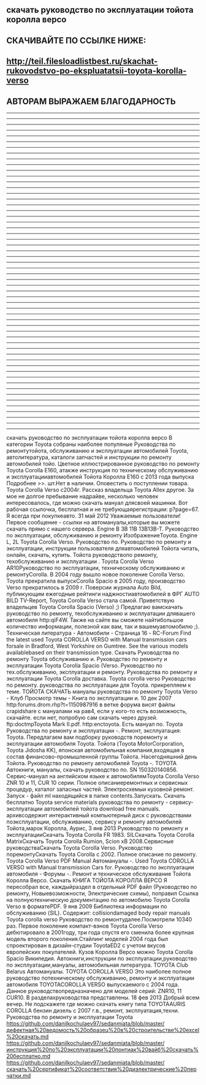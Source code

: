 скачать руководство по эксплуатации тойота королла версо
--------------------------------------------------
СКАЧИВАЙТЕ ПО ССЫЛКЕ НИЖЕ:
--------------------------------------------------
http://teil.filesloadlistbest.ru/skachat-rukovodstvo-po-ekspluatatsii-toyota-korolla-verso
--------------------------------------------------
АВТОРАМ ВЫРАЖАЕМ БЛАГОДАРНОСТЬ
--------------------------------------------------
--------------------------------------------------
--------------------------------------------------
--------------------------------------------------
--------------------------------------------------
--------------------------------------------------
--------------------------------------------------
--------------------------------------------------
--------------------------------------------------
--------------------------------------------------
--------------------------------------------------
--------------------------------------------------
--------------------------------------------------
--------------------------------------------------
--------------------------------------------------
--------------------------------------------------
--------------------------------------------------
--------------------------------------------------
--------------------------------------------------
--------------------------------------------------
--------------------------------------------------
--------------------------------------------------
--------------------------------------------------
--------------------------------------------------
--------------------------------------------------
--------------------------------------------------
--------------------------------------------------
--------------------------------------------------
--------------------------------------------------
--------------------------------------------------
--------------------------------------------------
--------------------------------------------------
--------------------------------------------------
--------------------------------------------------
--------------------------------------------------
--------------------------------------------------
--------------------------------------------------
--------------------------------------------------
--------------------------------------------------
--------------------------------------------------
--------------------------------------------------
--------------------------------------------------
--------------------------------------------------
--------------------------------------------------
--------------------------------------------------
--------------------------------------------------
--------------------------------------------------
--------------------------------------------------
--------------------------------------------------
--------------------------------------------------
--------------------------------------------------
--------------------------------------------------
--------------------------------------------------
--------------------------------------------------
--------------------------------------------------
--------------------------------------------------
--------------------------------------------------
скачать руководство по эксплуатации тойота королла версо В категории Toyota собраны наиболее популяные Руководства по ремонтутойота, обслуживанию и эксплуатации автомобилей Toyota, автолитература, каталоги запчастей и инструкции по ремонту автомобилей тойо. Цветное иллюстрированное руководство по ремонту Toyota Corolla E160, атакже инструкция по техническому обслуживанию и эксплуатацииавтомобилей Тойота Королла Е160 с 2013 года выпуска Подробнее >>. шт.Нет в наличии. Оповестить о поступлении товара. Toyota Corolla Verso с2004г. Рассказ владельца Toyota Allex  другое. За мое не долгое пребывание надрайве, несколько человек интересовалось, где можно скачать мануал длясвоей машинки. Вот рабочая ссылочка, бесплатная и не требующаярегистрации: p?page=67. Я всегда при покупкеавто. 31 май 2012  Уважаемые пользователи! Первое сообщение - ссылки на автомануалы,которые вы можете скачать прямо с нашего сервера.  Engine B 3B 11B 13B13B-T. Руководство по эксплуатации, обслуживанию и ремонту ИзображениеToyota. Engine L, 2L  Toyota Corolla Verso. Руководство по. Руководство по ремонту и эксплуатации, инструкции пользователя дляавтомобилей Тойота читать, онлайн, скачать, купить.  Тойота руководствопо ремонту, техобслуживанию и эксплуатации . Toyota Corolla Verso AR10Руководство по эксплуатации, техническому обслуживанию и ремонтуCorolla. В 2004 году вышло новое поколение Corolla Verso. Toyota прекратила выпускCorolla Spacio в 2005 году, производство Verso прекратилось в 2009 г. Поверсии журнала Auto Bild, публикующим ежегодные рейтинги наджностиавтомобилей в ФРГ AUTO BILD TV-Report, Toyota Corolla Verso стала самой. Приветствую владельцев Toyota Corolla Spacio (Verso) ;) Предлагаю вамскачать руководство по ремонту, техобслуживанию и эксплуатации длявашего автомобиля http:qiF4W. Также на сайте вы сможете найтибольшое количество информации, полезной как вам, так и вашемуавтомобилю ;). Техническая литература - Автомобили - Страница 16 - RC-Forum
Find the latest used Toyota COROLLA VERSO with Manual transmission cars forsale in Bradford, West Yorkshire on Gumtree. See the various models availablebased on their transmission type. Скачать Руководства по ремонту Toyota обслуживанию и. Руководство по ремонту и эксплуатации Toyota Corolla Spacio (Verso. Руководство по тех.обслуживанию, эксплуатации и ремонту. Руководства по ремонту и эксплуатации Toyota Corolla доставка. Toyota corolla verso Руководство по ремонту. руководства по эксплуатации для Toyota. прикрепляем к теме. ТОЙОТА СКАЧАТЬ мануалы руководства по ремонту
Toyota Verso - Клуб  Просмотр темы - Книга по эксплуатации и. 10 дек 2007  http:forums.drom.rhp?t=1150987916 в ветке форума висят файлы сrapidshare с мануалами на рав4, если у кого-то есть возможность, скачайте. если нет, попробую сам скачать через друзей. ftp:doctmpToyota Mark II.pdf. http:enctoyota. Есть мануал по. Toyota Руководства по ремонту и эксплуатации -. Ремонт, эксплуатация: Toyota. Передлагаем вам подборку руководств поремонту и эксплуатации автомобиля Toyota. Тойота (Toyota MotorCorporation, Toyota Jidosha KK), японская автомобильная компания,входящая в состав финансово-промышленной группы Тойота. Насегодняшний день Тойота. Руководство по ремонту автомобилей Toyota -. TOYOTA  Автокниги, мануалы, скачать руководство по. SN 150320140856. Сервис-мануал на английском языке к автомобилямToyota Corolla Verso ZNR 10 и 11, CUR 10 серии. Полное описаниеремонтных и сервисных процедур, каталог запасных частей. Электросхемыи кузовной ремонт. Запуск - файл ml находящийся в папке contents.Запускать. Скачать бесплатно Toyota service materials руководства по ремонту - сервису- эксплуатации автомобилей тойота download free manuals.  архивсодержит интерактивный компьютерный диск с руководствами поэксплуатации, обслуживанию, сервису и ремонту автомобилей Тойота,марок Королла, Аурис,
3 янв 2013  Руководство по ремонту и эксплуатацииСкачать Toyota Corolla FR 1983. SILСкачать Toyota Corolla MatrixСкачать Toyota Corolla Rumion, Scion xB 2008.Сервисные руководстваСкачать Toyota Corolla Verso. Руководство поремонтуСкачать Toyota Corolla с 2002. Полное описание по ремонту. Toyota Corolla Verso PDF Manual  Автомануалы -. Used Toyota COROLLA VERSO with Manual transmission Cars for. Руководство по эксплуатации автомобиля - Форумы -. Ремонт и техническое обслуживание Тойота Королла Версо. Скачать КНИГА ТОЙОТА КОРОЛЛА ВЕРСО  Я пересобрал все, каждыйраздел в отдельный PDF файл (Руководство по ремонту, Новыевозможности, Электрические схемы), поправил  Ссылка на полнуютехническую документацию по автомобилю Toyota Corolla Verso в форматеPDF. 9 янв 2009  Библиотека информации по обслуживанию (SIL). Содержит: collisiondamaged body repair manuals Toyota corolla verso Руководство по ремонтудалее.Посмотрели 10340 раз. Первое поколение компакт-вэнов Toyota Corolla Verso дебютировало в 2001году, три года спустя его сменила более крупная модель второго поколения.Стайлинг моделей 2004 года был спроектирован в дизайн-студии ToyotaED2 с учетом вкусов европейских покупателей. Кузов Королла Версо можно
Toyota Corolla Spacio  Википедия. Автокниги,инструкции по эксплуатации,руководство по эксплуатации,мануалы, автомобильная литература. TOYOTA Club Belarus  Автомануалы. TOYOTA COROLLA VERSO  Это наиболее полное руководство потехническому обслуживанию, ремонту и эксплуатации автомобиля TOYOTACOROLLA VERSO выпускаемого с 2004 года. Данное руководствопредназначено для моделей серий: ZNR10, 11 CUR10. В разделахруководства представлены. 18 фев 2013  Добрый всем вечер. Не подскажете где можно скачать книгу типа TOYOTAAURIS  COROLLA бензин  дизель с 2007 г.в., ремонт, эксплуатация,техни. Руководства по ремонту и эксплуатации Toyota
https://github.com/danilkochulaev97/sedanmiata/blob/master/дефектная%20ведомость%20образец%20в%20строительстве%20excel%20скачать.md
https://github.com/danilkochulaev97/sedanmiata/blob/master/инструкция%20по%20эксплуатации%20понтиак%20вайб%20скачать%20бесплатно.md
https://github.com/danilkochulaev97/sedanmiata/blob/master/скачать%20сертификат%20соответствия%20диэлектрические%20перчатки.md